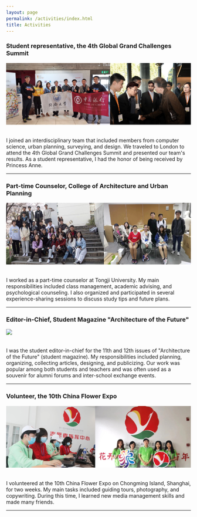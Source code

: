 ```yaml
---
layout: page
permalink: /activities/index.html
title: Activities
---
```


### Student representative, the 4th Global Grand Challenges Summit

<div class="first">
<img src="/images/A.jpg">
</div>
<br>

I joined an interdisciplinary team that included members from computer science, urban planning, surveying, and design. We traveled to London to attend the 4th Global Grand Challenges Summit and presented our team's results. As a student representative, I had the honor of being received by Princess Anne.<br>

---

### Part-time Counselor, College of Architecture and Urban Planning

<div class="first">
<img src="/images/B.jpg">
</div>
<br>

I worked as a part-time counselor at Tongji University. My main responsibilities included class management, academic advising, and psychological counseling. I also organized and participated in several experience-sharing sessions to discuss study tips and future plans.<br>

---

### Editor-in-Chief, Student Magazine "Architecture of the Future"

<div class="first">
<img src="/images/C.jpg">
</div>
<br>

I was the student editor-in-chief for the 11th and 12th issues of "Architecture of the Future" (student magazine). My responsibilities included planning, organizing, collecting articles, designing, and publicizing. Our work was popular among both students and teachers and was often used as a souvenir for alumni forums and inter-school exchange events.<br>

---

### Volunteer, the 10th China Flower Expo

<div class="first">
<img src="/images/D.jpg">
</div>
<br>

I volunteered at the 10th China Flower Expo on Chongming Island, Shanghai, for two weeks. My main tasks included guiding tours, photography, and copywriting. During this time, I learned new media management skills and made many friends.<br>

---
